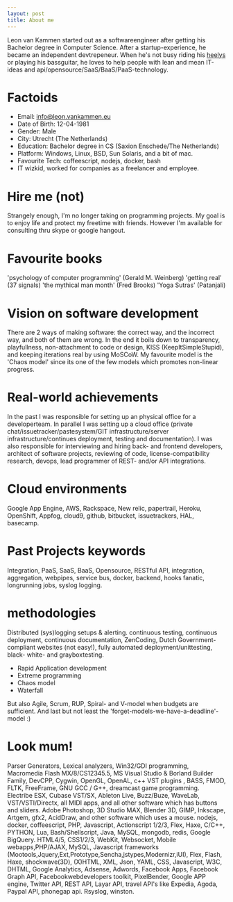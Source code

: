 ```yaml
---
layout: post
title: About me 
---
```


Leon van Kammen started out as a softwareengineer after getting his Bachelor degree in Computer Science. After a startup-experience, he became an independent devtrepeneur. 
When he\'s not busy riding his [heelys](http://www.heelys.com) or playing his bassguitar, he loves 
to help people with lean and mean IT-ideas and api/opensource/SaaS/BaaS/PaaS-technology.

# Factoids

* Email: info@leon.vankammen.eu 
* Date of Birth: 12-04-1981 
* Gender: Male
* City: Utrecht (The Netherlands) 
* Education: Bachelor degree in CS (Saxion Enschede/The Netherlands)
* Platform: Windows, Linux, BSD, Sun Solaris, and a bit of mac. 
* Favourite Tech: coffeescript, nodejs, docker, bash
* IT wizkid, worked for companies as a freelancer and employee.

# Hire me (not)

Strangely enough, I\'m no longer taking on programming projects.
My goal is to enjoy life and protect my freetime with friends.
However I\'m available for consulting thru skype or google hangout.

# Favourite books

'psychology of computer programming' (Gerald M. Weinberg)
'getting real' (37 signals)
'the mythical man month' (Fred Brooks)
'Yoga Sutras' (Patanjali)

# Vision on software development

There are 2 ways of making software: the correct way, and the incorrect way, and both of them are wrong.
In the end it boils down to transparency, playfullness, non-attachment to code or design, KISS (KeepItSimpleStupid), and keeping iterations real by using MoSCoW.
My favourite model is the 'Chaos model' since its one of the few models which promotes non-linear progress. 

# Real-world achievements

In the past I was responsible for setting up an physical office for a developerteam. In parallel I was setting up a cloud office (private chat/issuetracker/pastesystem/GIT infrastructure/server infrastructure/continues deployment, testing and documentation). 
I was also responsible for interviewing and hiring back- and frontend developers, architect of software projects, reviewing of code, license-compatibility research, devops, lead programmer of REST- and/or API integrations.


# Cloud environments

Google App Engine, AWS, Rackspace, New relic, papertrail, Heroku, OpenShift, Appfog, cloud9, github, bitbucket, issuetrackers, HAL, basecamp.

# Past Projects keywords

Integration, PaaS, SaaS, BaaS, Opensource, RESTful API, integration, aggregation, webpipes, service bus, docker, backend, hooks fanatic, longrunning jobs, syslog logging.

# methodologies

Distributed (sys)logging setups & alerting. 
continuous testing, continuous deployment, continuous documentation, ZenCoding, Dutch Government-compliant websites (not easy!),
fully automated deployment/unittesting, black- white- and grayboxtesting. 

* Rapid Application development
* Extreme programming
* Chaos model
* Waterfall

But also Agile, Scrum, RUP, Spiral- and V-model when budgets are sufficient.
And last but not least the 'forget-models-we-have-a-deadline'-model :)

# Look mum!

Parser Generators, Lexical analyzers, Win32/GDI programming, Macromedia Flash MX/8/CS12345.5, MS Visual Studio & Borland Builder Family, DevCPP, Cygwin, OpenGL, OpenAL, c++ VST plugins , BASS, FMOD, FLTK, FreeFrame, GNU GCC / G++, dreamcast game programming. Electribe ESX, Cubase VST/SX, Ableton Live, Buzz/Buze, WaveLab, VST/VSTI/Directx, all MIDI apps, and all other software which has buttons and sliders. Adobe Photoshop, 3D Studio MAX, Blender 3D, GIMP, Inkscape, Artgem, gfx2, AcidDraw, and other software which uses a mouse. 
nodejs, docker, coffeescript, PHP, Javascript, Actionscript 1/2/3, Flex, Haxe, C/C++, PYTHON, Lua, Bash/Shellscript, Java, MySQL, mongodb, redis, Google BigQuery. HTML4/5, CSS1/2/3, WebKit, Websocket, Mobile webapps,PHP/AJAX, MySQL, Javascript frameworks (Mootools,Jquery,Ext,Prototype,Sencha,jstypes,Modernizr,iUI), Flex, Flash, Haxe, shockwave(3D), (X)HTML, XML, Json, YAML, CSS, Javascript, W3C, DHTML, Google Analytics, Adsense, Adwords, Facebook Apps, Facebook Graph API, Facebookwebdevelopers toolkit, PixelBender, Google APP engine, Twitter API, REST API, Layar API, travel API's like Expedia, Agoda, Paypal API, phonegap api. Rsyslog, winston.

